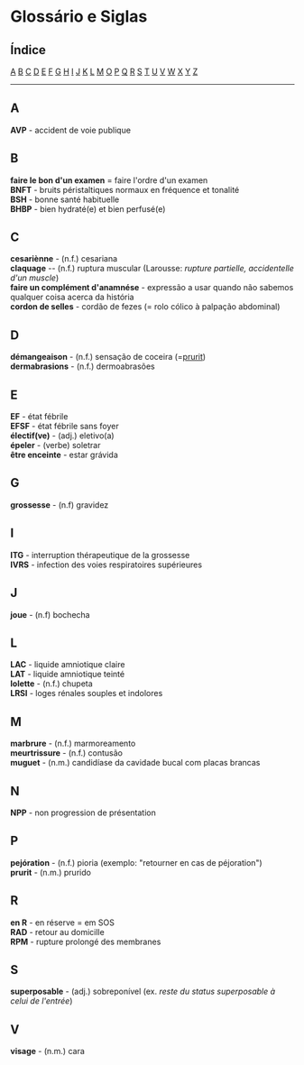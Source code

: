 # Glossário e Siglas

## Índice

[A](#a) [B](#b) [C](#c) [D](#d) [E](#e) [F](#f) [G](#g) [H](#h) [I](#i) [J](#j) [K](#k) [L](#l) [M](#n) [O](#o) [P](#p) [Q](#q) [R](#r) [S](#s) [T](#t) [U](#u) [V](#v) [W](#w) [X](#x) [Y](#y) [Z](#z)

---

## A
**AVP** - accident de voie publique  

## B
**faire le bon d'un examen** = faire l'ordre d'un examen  
**BNFT** - bruits péristaltiques normaux en fréquence et tonalité  
**BSH** - bonne santé habituelle  
**BHBP** - bien hydraté(e) et bien perfusé(e)  

## C
**cesariènne** - (n.f.) cesariana  
**claquage** -- (n.f.) ruptura muscular (Larousse: *rupture partielle, accidentelle d'un muscle*)  
**faire un complément d'anamnése** - expressão a usar quando não sabemos qualquer coisa acerca da história  
**cordon de selles** - cordão de fezes (= rolo cólico à palpação abdominal)  

## D
**démangeaison** - (n.f.) sensação de coceira (=[prurit](#p))  
**dermabrasions** - (n.f.) dermoabrasões  

## E
**EF** - état fébrile  
**EFSF** - état fébrile sans foyer  
**électif(ve)** - (adj.) eletivo(a)  
**épeler** - (verbe) soletrar  
**être enceinte** - estar grávida  

## G
**grossesse** - (n.f) gravidez  

## I
**ITG** - interruption thérapeutique de la grossesse  
**IVRS** - infection des voies respiratoires supérieures  

## J
**joue** - (n.f) bochecha  

## L
**LAC** - liquide amniotique claire  
**LAT** - liquide amniotique teinté  
**lolette** - (n.f.) chupeta  
**LRSI** - loges rénales souples et indolores  

## M
**marbrure** - (n.f.) marmoreamento  
**meurtrissure** - (n.f.) contusão  
**muguet** - (n.m.) candidíase da cavidade bucal com placas brancas  

## N
**NPP** - non progression de présentation

## P
**pejóration** - (n.f.) pioria (exemplo: "retourner en cas de péjoration")  
**prurit** - (n.m.) prurido  

## R
**en R** - en réserve = em SOS  
**RAD** - retour au domicille  
**RPM** - rupture prolongé des membranes  

## S
**superposable** - (adj.) sobreponível (ex. *reste du status superposable à celui de l'entrée*)  

## V
**visage** - (n.m.) cara  

